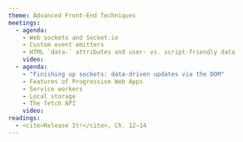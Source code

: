 ```yaml
---
theme: Advanced Front-End Techniques
meetings:
  - agenda:
    - Web sockets and Socket.io
    - Custom event emitters
    - HTML `data-` attributes and user- vs. script-friendly data
    video:
  - agenda:
    - "Finishing up sockets: data-driven updates via the DOM"
    - Features of Progressive Web Apps
    - Service workers
    - Local storage
    - The fetch API
    video:
readings:
  - <cite>Release It!</cite>, Ch. 12–14
---
```

